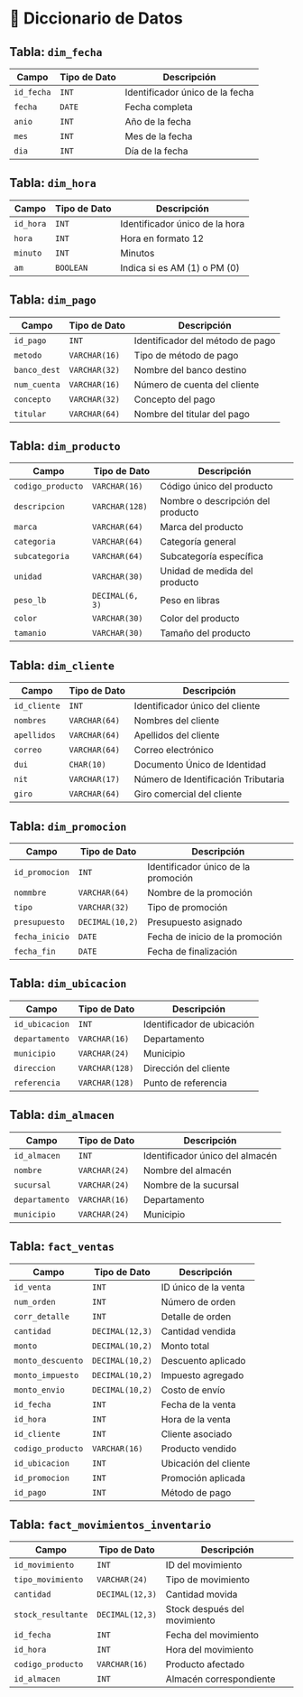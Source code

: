 # 📘 Diccionario de Datos

## Tabla: `dim_fecha`

| Campo | Tipo de Dato | Descripción |
|-------|---------------|-------------|
| `id_fecha` | `INT` | Identificador único de la fecha |
| `fecha` | `DATE` | Fecha completa |
| `anio` | `INT` | Año de la fecha |
| `mes` | `INT` | Mes de la fecha |
| `dia` | `INT` | Día de la fecha |

## Tabla: `dim_hora`

| Campo | Tipo de Dato | Descripción |
|-------|---------------|-------------|
| `id_hora` | `INT` | Identificador único de la hora |
| `hora` | `INT` | Hora en formato 12 |
| `minuto` | `INT` | Minutos |
| `am` | `BOOLEAN` | Indica si es AM (1) o PM (0) |

## Tabla: `dim_pago`

| Campo | Tipo de Dato | Descripción |
|-------|---------------|-------------|
| `id_pago` | `INT` | Identificador del método de pago |
| `metodo` | `VARCHAR(16)` | Tipo de método de pago |
| `banco_dest` | `VARCHAR(32)` | Nombre del banco destino |
| `num_cuenta` | `VARCHAR(16)` | Número de cuenta del cliente |
| `concepto` | `VARCHAR(32)` | Concepto del pago |
| `titular` | `VARCHAR(64)` | Nombre del titular del pago |

## Tabla: `dim_producto`

| Campo | Tipo de Dato | Descripción |
|-------|---------------|-------------|
| `codigo_producto` | `VARCHAR(16)` | Código único del producto |
| `descripcion` | `VARCHAR(128)` | Nombre o descripción del producto |
| `marca` | `VARCHAR(64)` | Marca del producto |
| `categoria` | `VARCHAR(64)` | Categoría general |
| `subcategoria` | `VARCHAR(64)` | Subcategoría específica |
| `unidad` | `VARCHAR(30)` | Unidad de medida del producto |
| `peso_lb` | `DECIMAL(6, 3)` | Peso en libras |
| `color` | `VARCHAR(30)` | Color del producto |
| `tamanio` | `VARCHAR(30)` | Tamaño del producto |

## Tabla: `dim_cliente`

| Campo | Tipo de Dato | Descripción |
|-------|---------------|-------------|
| `id_cliente` | `INT` | Identificador único del cliente |
| `nombres` | `VARCHAR(64)` | Nombres del cliente |
| `apellidos` | `VARCHAR(64)` | Apellidos del cliente |
| `correo` | `VARCHAR(64)` | Correo electrónico |
| `dui` | `CHAR(10)` | Documento Único de Identidad |
| `nit` | `VARCHAR(17)` | Número de Identificación Tributaria |
| `giro` | `VARCHAR(64)` | Giro comercial del cliente |

## Tabla: `dim_promocion`

| Campo | Tipo de Dato | Descripción |
|-------|---------------|-------------|
| `id_promocion` | `INT` | Identificador único de la promoción |
| `nommbre` | `VARCHAR(64)` | Nombre de la promoción |
| `tipo` | `VARCHAR(32)` | Tipo de promoción |
| `presupuesto` | `DECIMAL(10,2)` | Presupuesto asignado |
| `fecha_inicio` | `DATE` | Fecha de inicio de la promoción |
| `fecha_fin` | `DATE` | Fecha de finalización |

## Tabla: `dim_ubicacion`

| Campo | Tipo de Dato | Descripción |
|-------|---------------|-------------|
| `id_ubicacion` | `INT` | Identificador de ubicación |
| `departamento` | `VARCHAR(16)` | Departamento |
| `municipio` | `VARCHAR(24)` | Municipio |
| `direccion` | `VARCHAR(128)` | Dirección del cliente |
| `referencia` | `VARCHAR(128)` | Punto de referencia |

## Tabla: `dim_almacen`

| Campo | Tipo de Dato | Descripción |
|-------|---------------|-------------|
| `id_almacen` | `INT` | Identificador único del almacén |
| `nombre` | `VARCHAR(24)` | Nombre del almacén |
| `sucursal` | `VARCHAR(24)` | Nombre de la sucursal |
| `departamento` | `VARCHAR(16)` | Departamento |
| `municipio` | `VARCHAR(24)` | Municipio |

## Tabla: `fact_ventas`

| Campo | Tipo de Dato | Descripción |
|-------|---------------|-------------|
| `id_venta` | `INT` | ID único de la venta |
| `num_orden` | `INT` | Número de orden |
| `corr_detalle` | `INT` | Detalle de orden |
| `cantidad` | `DECIMAL(12,3)` | Cantidad vendida |
| `monto` | `DECIMAL(10,2)` | Monto total |
| `monto_descuento` | `DECIMAL(10,2)` | Descuento aplicado |
| `monto_impuesto` | `DECIMAL(10,2)` | Impuesto agregado |
| `monto_envio` | `DECIMAL(10,2)` | Costo de envío |
| `id_fecha` | `INT` | Fecha de la venta |
| `id_hora` | `INT` | Hora de la venta |
| `id_cliente` | `INT` | Cliente asociado |
| `codigo_producto` | `VARCHAR(16)` | Producto vendido |
| `id_ubicacion` | `INT` | Ubicación del cliente |
| `id_promocion` | `INT` | Promoción aplicada |
| `id_pago` | `INT` | Método de pago |

## Tabla: `fact_movimientos_inventario`

| Campo | Tipo de Dato | Descripción |
|-------|---------------|-------------|
| `id_movimiento` | `INT` | ID del movimiento |
| `tipo_movimiento` | `VARCHAR(24)` | Tipo de movimiento |
| `cantidad` | `DECIMAL(12,3)` | Cantidad movida |
| `stock_resultante` | `DECIMAL(12,3)` | Stock después del movimiento |
| `id_fecha` | `INT` | Fecha del movimiento |
| `id_hora` | `INT` | Hora del movimiento |
| `codigo_producto` | `VARCHAR(16)` | Producto afectado |
| `id_almacen` | `INT` | Almacén correspondiente |
